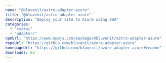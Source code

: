 ```yaml
---
name: "@bluvenit/astro-adapter-azure"
title: "@bluvenit/astro-adapter-azure"
description: "Deploy your site to Azure using SWA"
categories:
  - "css+ui"
  - "adapters"
npmUrl: "https://www.npmjs.com/package/@bluvenit/astro-adapter-azure"
repoUrl: "https://github.com/bluvenit/azure-adapter-azure"
homepageUrl: "https://github.com/bluvenit/azure-adapter-azure#readme"
downloads: 62
---
```

